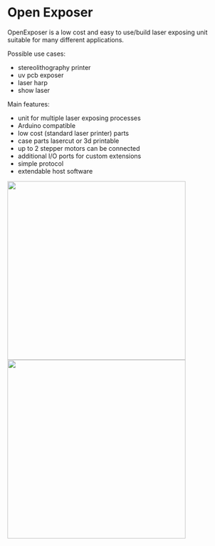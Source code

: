 Open Exposer
===========

OpenExposer is a low cost and easy to use/build laser exposing unit suitable for many different applications. 

Possible use cases: 
- stereolithography printer 
- uv pcb exposer 
- laser harp 
- show laser 

Main features: 
- unit for multiple laser exposing processes 
- Arduino compatible 
- low cost (standard laser printer) parts 
- case parts lasercut or 3d printable 
- up to 2 stepper motors can be connected 
- additional I/O ports for custom extensions 
- simple protocol 
- extendable host software 

<img src="http://www.mariolukas.de/wp-content/uploads/2014/05/IMG_1139.jpg" width="400">

<img src="http://www.mariolukas.de/wp-content/uploads/2014/05/IMG_1199.jpg" width="400">